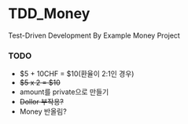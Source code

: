 # TDD_Money
Test-Driven Development By Example Money Project


### TODO

- $5 + 10CHF = $10(환율이 2:1인 경우)
- ~~$5 x 2 = $10~~
- amount를 private으로 만들기
- ~~Dollor 부작용?~~
- Money 반올림?
